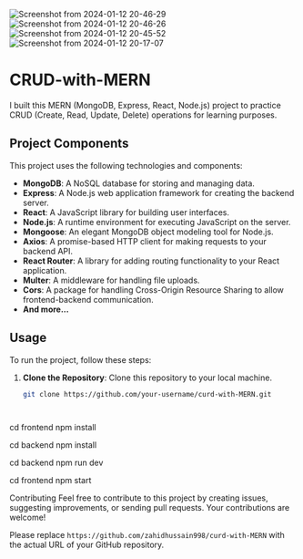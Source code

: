 ![Screenshot from 2024-01-12 20-46-29](https://github.com/zahidhussain998/curd-with-MERN/assets/100913055/01752728-bbfa-4fe4-88b3-b4b3610474b3)
![Screenshot from 2024-01-12 20-46-26](https://github.com/zahidhussain998/curd-with-MERN/assets/100913055/855d6787-d75b-4908-8ea4-95f63bf3aaa8)
![Screenshot from 2024-01-12 20-45-52](https://github.com/zahidhussain998/curd-with-MERN/assets/100913055/880c9663-570c-4792-a7cc-c6ddc5ce6a71)
![Screenshot from 2024-01-12 20-17-07](https://github.com/zahidhussain998/curd-with-MERN/assets/100913055/577211a3-22ef-46bc-8d09-c5568567d061)
# CRUD-with-MERN

I built this MERN (MongoDB, Express, React, Node.js) project to practice CRUD (Create, Read, Update, Delete) operations for learning purposes.

## Project Components

This project uses the following technologies and components:

- **MongoDB**: A NoSQL database for storing and managing data.
- **Express**: A Node.js web application framework for creating the backend server.
- **React**: A JavaScript library for building user interfaces.
- **Node.js**: A runtime environment for executing JavaScript on the server.
- **Mongoose**: An elegant MongoDB object modeling tool for Node.js.
- **Axios**: A promise-based HTTP client for making requests to your backend API.
- **React Router**: A library for adding routing functionality to your React application.
- **Multer**: A middleware for handling file uploads.
- **Cors**: A package for handling Cross-Origin Resource Sharing to allow frontend-backend communication.
- **And more...**

## Usage

To run the project, follow these steps:

1. **Clone the Repository**: Clone this repository to your local machine.

   ```bash
   git clone https://github.com/your-username/curd-with-MERN.git




cd frontend
npm install

cd backend
npm install

cd backend
npm run dev

cd frontend
npm start


Contributing
Feel free to contribute to this project by creating issues, suggesting improvements, or sending pull requests. Your contributions are welcome!



Please replace `https://github.com/zahidhussain998/curd-with-MERN` with the actual URL of your GitHub repository.


